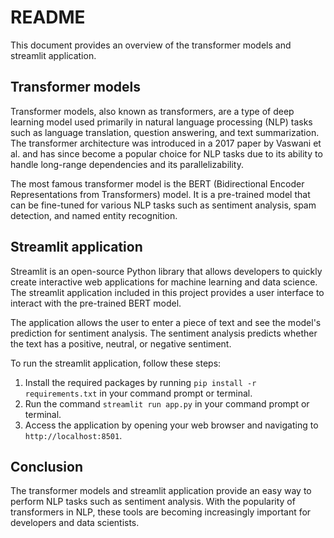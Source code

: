 # README

This document provides an overview of the transformer models and streamlit application.

## Transformer models

Transformer models, also known as transformers, are a type of deep learning model used primarily in natural language processing (NLP) tasks such as language translation, question answering, and text summarization. The transformer architecture was introduced in a 2017 paper by Vaswani et al. and has since become a popular choice for NLP tasks due to its ability to handle long-range dependencies and its parallelizability.

The most famous transformer model is the BERT (Bidirectional Encoder Representations from Transformers) model. It is a pre-trained model that can be fine-tuned for various NLP tasks such as sentiment analysis, spam detection, and named entity recognition.

## Streamlit application

Streamlit is an open-source Python library that allows developers to quickly create interactive web applications for machine learning and data science. The streamlit application included in this project provides a user interface to interact with the pre-trained BERT model.

The application allows the user to enter a piece of text and see the model's prediction for sentiment analysis. The sentiment analysis predicts whether the text has a positive, neutral, or negative sentiment.

To run the streamlit application, follow these steps:

1. Install the required packages by running `pip install -r requirements.txt` in your command prompt or terminal.
2. Run the command `streamlit run app.py` in your command prompt or terminal.
3. Access the application by opening your web browser and navigating to `http://localhost:8501`.

## Conclusion

The transformer models and streamlit application provide an easy way to perform NLP tasks such as sentiment analysis. With the popularity of transformers in NLP, these tools are becoming increasingly important for developers and data scientists.
